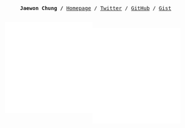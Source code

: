 <p><pre align="center">
<strong>Jaewon Chung /</strong> <a href="">Homepage</a> / <a href="https://twitter.com/j1chung">Twitter</a> / <a href="https://github.com/j1c">GitHub</a> / <a href="https://gist.github.com/j1c">Gist</a> 

<a href="https://metrics.lecoq.io/about/j1c"><img src="metrics-base.svg" align="left" width="47.5%"></img></a>
<a href="https://metrics.lecoq.io/about/j1c"><img src="metrics-achievements.svg" align="left" width="47.5%"></img></a>

